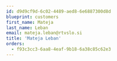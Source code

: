 ```yaml
---
id: d9d9cf9d-6c02-4489-aed8-6e6887300d8d
blueprint: customers
first_name: Mateja
last_name: Leban
email: mateja.leban@rtvslo.si
title: 'Mateja Leban'
orders:
  - f93c3cc3-6aa8-4eaf-9b18-6a38c85c62e3
---
```

